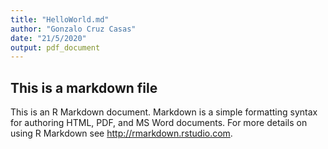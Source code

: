 ```yaml
---
title: "HelloWorld.md"
author: "Gonzalo Cruz Casas"
date: "21/5/2020"
output: pdf_document
---
```



## This is a markdown file

This is an R Markdown document. Markdown is a simple formatting syntax for authoring HTML, PDF, and MS Word documents. For more details on using R Markdown see <http://rmarkdown.rstudio.com>.

